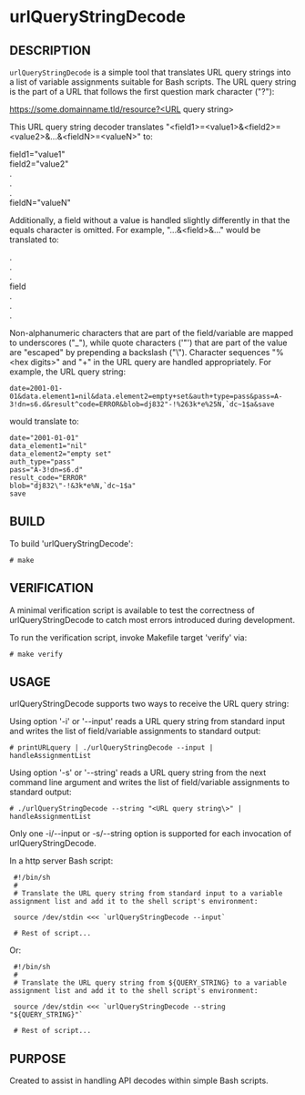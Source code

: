 # urlQueryStringDecode

## DESCRIPTION

`urlQueryStringDecode` is a simple tool that translates URL query strings into a list of variable assignments suitable for Bash scripts. The URL query string is the part of a URL that follows the first question mark character ("?"):

 https://some.domainname.tld/resource?<URL query string\>

This URL query string decoder translates "<field1\>=<value1\>&<field2\>=<value2\>&...&<fieldN\>=<valueN\>" to:

 field1="value1"\
 field2="value2"\
 .\
 .\
 .\
 fieldN="valueN"


Additionally, a field without a value is handled slightly differently in that the equals character is omitted. For example, "...&<field\>&..." would be translated to:

.\
.\
.\
 field\
.\
.\
.

Non-alphanumeric characters that are part of the field/variable are mapped to underscores ("_"), while quote characters ('\"') that are part of the value are "escaped" by prepending a backslash ("\\"). Character sequences "%<hex digits\>" and "+" in the URL query are handled appropriately. For example, the URL query string:

```
date=2001-01-01&data.element1=nil&data.element2=empty+set&auth+type=pass&pass=A-3!dn=s6.d&result^code=ERROR&blob=dj832"-!%263k*e%25N,`dc~1$a&save
```

would translate to:

```
date="2001-01-01"
data_element1="nil"
data_element2="empty set"
auth_type="pass"
pass="A-3!dn=s6.d"
result_code="ERROR"
blob="dj832\"-!&3k*e%N,`dc~1$a"
save
```

## BUILD

To build 'urlQueryStringDecode':

```
# make
```

## VERIFICATION

A minimal verification script is available to test the correctness of urlQueryStringDecode to catch most errors introduced during development.

To run the verification script, invoke Makefile target 'verify' via:

```
# make verify
```

## USAGE

urlQueryStringDecode supports two ways to receive the URL query string:

Using option '-i' or '--input' reads a URL query string from standard input and writes the list of field/variable assignments to standard output:

```
# printURLquery | ./urlQueryStringDecode --input | handleAssignmentList
```

Using option '-s' or '--string' reads a URL query string from the next command line argument and writes the list of field/variable assignments to standard output:

```
# ./urlQueryStringDecode --string "<URL query string\>" | handleAssignmentList
```

Only one -i/--input or -s/--string option is supported for each invocation of urlQueryStringDecode.

In a http server Bash script:

```
 #!/bin/sh
 #
 # Translate the URL query string from standard input to a variable assignment list and add it to the shell script's environment:

 source /dev/stdin <<< `urlQueryStringDecode --input`

 # Rest of script...
``` 
 
Or:

```
 #!/bin/sh
 #
 # Translate the URL query string from ${QUERY_STRING} to a variable assignment list and add it to the shell script's environment:

 source /dev/stdin <<< `urlQueryStringDecode --string "${QUERY_STRING}"`

 # Rest of script...
```

## PURPOSE

Created to assist in handling API decodes within simple Bash scripts.

